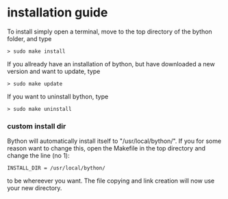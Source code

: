 # installation guide
To install simply open a terminal, move to the top directory of the bython folder, and type

	> sudo make install


If you allready have an installation of bython, but have downloaded a new version and want to update, type

	> sudo make update


If you want to uninstall bython, type

	> sudo make uninstall


### custom install dir
Bython will automatically install itself to "/usr/local/bython/". If you for some reason want to change this, open the Makefile in the top directory and change the line (no 1):
``` 
INSTALL_DIR = /usr/local/bython/
```
to be whereever you want. The file copying and link creation will now use your new directory.
